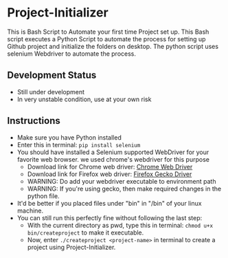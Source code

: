 # Project-Initializer

This is Bash Script to Automate your first time Project set up. This Bash script executes a Python Script to automate the process for setting up Github project and initialize the folders on desktop. The python script uses selenium Webdriver to automate the process.

## Development Status

* Still under development
* In very unstable condition, use at your own risk

## Instructions

* Make sure you have Python installed
* Enter this in terminal: `pip install selenium`
* You should have installed a Selenium supported WebDriver for your favorite web browser. we used chrome's webdriver for this purpose
  * Download link for Chrome web driver: [Chrome Web Driver](http://chromedriver.chromium.org/downloads)
  * Download link for Firefox web driver: [Firefox Gecko Driver](https://github.com/mozilla/geckodriver/releases/)
  * WARNING: Do add your webdriver executable to environment path
  * WARNING: If you're using gecko, then make required changes in the python file.
* It'd be better if you placed files under "bin" in "/bin" of your linux machine.
* You can still run this perfectly fine without following the last step:
  * With the current directory as pwd, type this in terminal: `chmod u+x bin/createproject` to make it executable.
  * Now, enter `./createproject <project-name>` in terminal to create a project using Project-Initializer.
